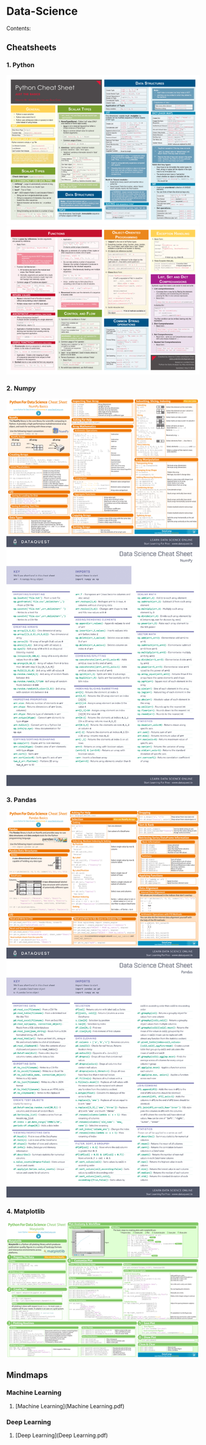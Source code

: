 # Data-Science

Contents:

## Cheatsheets

### 1. Python
![](cheatsheet-python-1.png)
![](cheatsheet-python-2.png)

### 2. Numpy
![](cheatsheet-numpy-1.png)
![](cheatsheet-numpy-1-1.png)

### 3. Pandas
![](cheatsheet-pandas-1.png)
![](pandas-cheat-sheet-1.png)

### 4. Matplotlib
![](cheatsheet-matplotlib-1.png)

## Mindmaps

### Machine Learning
1. [Machine Learning](Machine Learning.pdf)

### Deep Learning
1. [Deep Learning](Deep Learning.pdf)

